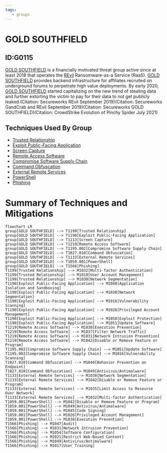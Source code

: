 ```yaml
---
tags:
   - groups
---
```

# GOLD SOUTHFIELD
## ID:G0115
[GOLD SOUTHFIELD](/mitre/groups/G0115) is a financially motivated threat group active since at least 2018 that operates the [REvil](/mitre/software/S0496) Ransomware-as-a Service (RaaS). [GOLD SOUTHFIELD](/mitre/groups/G0115) provides backend infrastructure for affiliates recruited on underground forums to perpetrate high value deployments. By early 2020, [GOLD SOUTHFIELD](/mitre/groups/G0115) started capitalizing on the new trend of stealing data and further extorting the victim to pay for their data to not get publicly leaked.(Citation: Secureworks REvil September 2019)(Citation: Secureworks GandCrab and REvil September 2019)(Citation: Secureworks GOLD SOUTHFIELD)(Citation: CrowdStrike Evolution of Pinchy Spider July 2021)
## Techniques Used By Group
* [Trusted Relationship](techniques/T1199)
* [Exploit Public-Facing Application](techniques/T1190)
* [Screen Capture](techniques/T1113)
* [Remote Access Software](techniques/T1219)
* [Compromise Software Supply Chain](techniques/T1195/002)
* [Command Obfuscation](techniques/T1027/010)
* [External Remote Services](techniques/T1133)
* [PowerShell](techniques/T1059/001)
* [Phishing](techniques/T1566)

# Summary of Techniques and Mitigations
```mermaid
flowchart LR
group[GOLD SOUTHFIELD] --> T1199[Trusted Relationship]
group[GOLD SOUTHFIELD] --> T1190[Exploit Public-Facing Application]
group[GOLD SOUTHFIELD] --> T1113[Screen Capture]
group[GOLD SOUTHFIELD] --> T1219[Remote Access Software]
group[GOLD SOUTHFIELD] --> T1195.002[Compromise Software Supply Chain]
group[GOLD SOUTHFIELD] --> T1027.010[Command Obfuscation]
group[GOLD SOUTHFIELD] --> T1133[External Remote Services]
group[GOLD SOUTHFIELD] --> T1059.001[PowerShell]
group[GOLD SOUTHFIELD] --> T1566[Phishing]
T1199[Trusted Relationship] --> M1032[Multi-factor Authentication]
T1199[Trusted Relationship] --> M1018[User Account Management]
T1199[Trusted Relationship] --> M1030[Network Segmentation]
T1190[Exploit Public-Facing Application] --> M1048[Application Isolation and Sandboxing]
T1190[Exploit Public-Facing Application] --> M1030[Network Segmentation]
T1190[Exploit Public-Facing Application] --> M1016[Vulnerability Scanning]
T1190[Exploit Public-Facing Application] --> M1026[Privileged Account Management]
T1190[Exploit Public-Facing Application] --> M1050[Exploit Protection]
T1190[Exploit Public-Facing Application] --> M1051[Update Software]
T1219[Remote Access Software] --> M1038[Execution Prevention]
T1219[Remote Access Software] --> M1037[Filter Network Traffic]
T1219[Remote Access Software] --> M1031[Network Intrusion Prevention]
T1219[Remote Access Software] --> M1042[Disable or Remove Feature or Program]
T1195.002[Compromise Software Supply Chain] --> M1051[Update Software]
T1195.002[Compromise Software Supply Chain] --> M1016[Vulnerability Scanning]
T1027.010[Command Obfuscation] --> M1040[Behavior Prevention on Endpoint]
T1027.010[Command Obfuscation] --> M1049[Antivirus/Antimalware]
T1133[External Remote Services] --> M1030[Network Segmentation]
T1133[External Remote Services] --> M1042[Disable or Remove Feature or Program]
T1133[External Remote Services] --> M1035[Limit Access to Resource Over Network]
T1133[External Remote Services] --> M1032[Multi-factor Authentication]
T1059.001[PowerShell] --> M1042[Disable or Remove Feature or Program]
T1059.001[PowerShell] --> M1049[Antivirus/Antimalware]
T1059.001[PowerShell] --> M1045[Code Signing]
T1059.001[PowerShell] --> M1026[Privileged Account Management]
T1059.001[PowerShell] --> M1038[Execution Prevention]
T1566[Phishing] --> M1047[Audit]
T1566[Phishing] --> M1031[Network Intrusion Prevention]
T1566[Phishing] --> M1054[Software Configuration]
T1566[Phishing] --> M1021[Restrict Web-Based Content]
T1566[Phishing] --> M1049[Antivirus/Antimalware]
T1566[Phishing] --> M1017[User Training]
```